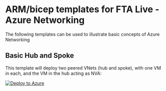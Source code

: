 # ARM/bicep templates for FTA Live - Azure Networking

The following templates can be used to illustrate basic concepts of Azure Networking

## Basic Hub and Spoke

This template will deploy two peered VNets (hub and spoke), with one VM in each, and the VM in the hub acting as NVA:

[![Deploy to Azure](https://aka.ms/deploytoazurebutton)](https://portal.azure.com/#create/Microsoft.Template/uri/https%3A%2F%2Fraw.githubusercontent.com%2FAzure%2FFTALive-Sessions%2Fmaster%2Fcontent%2Fnetworking%2Fnetworking-overview%2Farm%2Fhubandspoke_simple.json)
